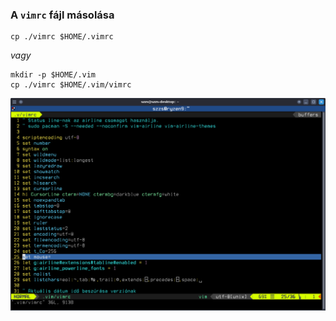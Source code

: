 ### A `vimrc` fájl másolása

```
cp ./vimrc $HOME/.vimrc
```

*vagy*

```
mkdir -p $HOME/.vim
cp ./vimrc $HOME/.vim/vimrc
```

![ViMrc](./screenshot.png "ViM rc")
